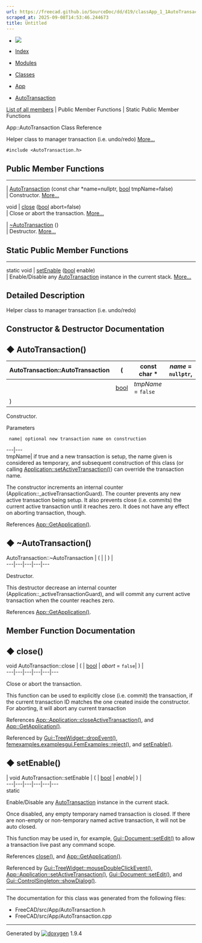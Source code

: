```yaml
---
url: https://freecad.github.io/SourceDoc/dd/d19/classApp_1_1AutoTransaction.html
scraped_at: 2025-09-08T14:53:46.244673
title: Untitled
---
```


  * [ ![](https://www.freecad.org/svg/logo-freecad.svg) ](https://freecadweb.org "FreeCAD")
  * [Index](../../index.html "Index")
  * [Modules](../../modules.html "Modules list")
  * [Classes](../../annotated.html "Annotated list")

  * [App](../../dd/dc2/namespaceApp.html)
  * [AutoTransaction](../../dd/d19/classApp_1_1AutoTransaction.html)

[List of all members](../../d4/d08/classApp_1_1AutoTransaction-members.html) | Public Member Functions | Static Public Member Functions

App::AutoTransaction Class Reference

Helper class to manager transaction (i.e. undo/redo)
[More...](../../dd/d19/classApp_1_1AutoTransaction.html#details)

`#include <AutoTransaction.h>`

##  Public Member Functions  
  
---  
|
[AutoTransaction](../../dd/d19/classApp_1_1AutoTransaction.html#a7cf288a8744e6ed274d91dfdc59acbff)
(const char *name=nullptr, [bool](../../d9/db9/classbool.html) tmpName=false)  
| Constructor.
[More...](../../dd/d19/classApp_1_1AutoTransaction.html#a7cf288a8744e6ed274d91dfdc59acbff)  
  
void | [close](../../dd/d19/classApp_1_1AutoTransaction.html#a78f86284384fbf21e95706b6e5dd3ddb) ([bool](../../d9/db9/classbool.html) abort=false)  
| Close or abort the transaction.
[More...](../../dd/d19/classApp_1_1AutoTransaction.html#a78f86284384fbf21e95706b6e5dd3ddb)  
  
|
[~AutoTransaction](../../dd/d19/classApp_1_1AutoTransaction.html#aaf43f5abb3673c1fb1b3d2aa610d5158)
()  
| Destructor.
[More...](../../dd/d19/classApp_1_1AutoTransaction.html#aaf43f5abb3673c1fb1b3d2aa610d5158)  
  
  
##  Static Public Member Functions  
  
---  
static void | [setEnable](../../dd/d19/classApp_1_1AutoTransaction.html#a239a24d16e7a12deecd08b102212a6d2) ([bool](../../d9/db9/classbool.html) enable)  
| Enable/Disable any
[AutoTransaction](../../dd/d19/classApp_1_1AutoTransaction.html "Helper class
to manager transaction \(i.e. undo/redo\)") instance in the current stack.
[More...](../../dd/d19/classApp_1_1AutoTransaction.html#a239a24d16e7a12deecd08b102212a6d2)  
  
  
## Detailed Description

Helper class to manager transaction (i.e. undo/redo)

## Constructor & Destructor Documentation

## ◆ AutoTransaction()

AutoTransaction::AutoTransaction  | ( | const char *  | _name_ = `nullptr`,   
---|---|---|---  
|  | [bool](../../d9/db9/classbool.html) | _tmpName_ = `false`  
| ) | |   
  
Constructor.

Parameters

     name| optional new transaction name on construction   
---|---  
tmpName| if true and a new transaction is setup, the name given is considered
as temporary, and subsequent construction of this class (or calling
[Application::setActiveTransaction()](../../da/dbf/classApp_1_1Application.html#a78fddfc24e060908e047c5472857c3ff
"Setup a pending application-wide active transaction.")) can override the
transaction name.  
  
The constructor increments an internal counter
(Application::_activeTransactionGuard). The counter prevents any new active
transaction being setup. It also prevents close (i.e. commits) the current
active transaction until it reaches zero. It does not have any effect on
aborting transaction, though.

References
[App::GetApplication()](../../dd/dc2/namespaceApp.html#a84dbe47fe47bf688ae33c4bc0b1296a4).

## ◆ ~AutoTransaction()

AutoTransaction::~AutoTransaction  | ( | | ) |   
---|---|---|---|---  
  
Destructor.

This destructor decrease an internal counter
(Application::_activeTransactionGuard), and will commit any current active
transaction when the counter reaches zero.

References
[App::GetApplication()](../../dd/dc2/namespaceApp.html#a84dbe47fe47bf688ae33c4bc0b1296a4).

## Member Function Documentation

## ◆ close()

void AutoTransaction::close  | ( | [bool](../../d9/db9/classbool.html) | _abort_ = `false`| ) |   
---|---|---|---|---|---  
  
Close or abort the transaction.

This function can be used to explicitly close (i.e. commit) the transaction,
if the current transaction ID matches the one created inside the constructor.
For aborting, it will abort any current transaction

References
[App::Application::closeActiveTransaction()](../../da/dbf/classApp_1_1Application.html#a65f9fb03ff7053cfb14dd230451ae0a9),
and
[App::GetApplication()](../../dd/dc2/namespaceApp.html#a84dbe47fe47bf688ae33c4bc0b1296a4).

Referenced by
[Gui::TreeWidget::dropEvent()](../../de/de0/classGui_1_1TreeWidget.html#a7325c526b4bf86a75fe2e7763a796a6f),
[femexamples.examplesgui.FemExamples::reject()](../../d2/db9/classfemexamples_1_1examplesgui_1_1FemExamples.html#ade2cd979d737a9fa26b1e5f5ff8ebfcf),
and
[setEnable()](../../dd/d19/classApp_1_1AutoTransaction.html#a239a24d16e7a12deecd08b102212a6d2).

## ◆ setEnable()

| void AutoTransaction::setEnable  | ( | [bool](../../d9/db9/classbool.html) | _enable_| ) |   
---|---|---|---|---|---  
static  
  
Enable/Disable any
[AutoTransaction](../../dd/d19/classApp_1_1AutoTransaction.html "Helper class
to manager transaction \(i.e. undo/redo\)") instance in the current stack.

Once disabled, any empty temporary named transaction is closed. If there are
non-empty or non-temporary named active transaction, it will not be auto
closed.

This function may be used in, for example,
[Gui::Document::setEdit()](../../de/d4e/classGui_1_1Document.html#a2064c6eb4172240d40a7f409febc81a9
"set the ViewProvider in special edit mode") to allow a transaction live past
any command scope.

References
[close()](../../dd/d19/classApp_1_1AutoTransaction.html#a78f86284384fbf21e95706b6e5dd3ddb),
and
[App::GetApplication()](../../dd/dc2/namespaceApp.html#a84dbe47fe47bf688ae33c4bc0b1296a4).

Referenced by
[Gui::TreeWidget::mouseDoubleClickEvent()](../../de/de0/classGui_1_1TreeWidget.html#aa3c3121b950b3f9b0d134710879cf820),
[App::Application::setActiveTransaction()](../../da/dbf/classApp_1_1Application.html#a78fddfc24e060908e047c5472857c3ff),
[Gui::Document::setEdit()](../../de/d4e/classGui_1_1Document.html#a2064c6eb4172240d40a7f409febc81a9),
and
[Gui::ControlSingleton::showDialog()](../../d6/d65/classGui_1_1ControlSingleton.html#a0b47653e251fa9b636d6f0f04f557020).

* * *

The documentation for this class was generated from the following files:

  * FreeCAD/src/App/AutoTransaction.h
  * FreeCAD/src/App/AutoTransaction.cpp

* * *

Generated by
[![doxygen](../../doxygen.svg)](https://www.doxygen.org/index.html) 1.9.4

